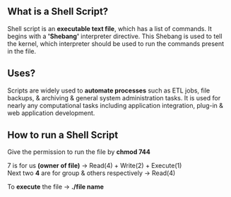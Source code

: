 ## What is a Shell Script?

Shell script is an **executable text file**, which has a list of commands. It begins with a **'Shebang'** interpreter directive. This Shebang is used to tell the kernel, which interpreter should be used to run the commands present in the file.

## Uses?

Scripts are widely used to **automate processes** such as ETL jobs, file backups, & archiving & general system administration tasks. It is used for nearly any computational tasks including application integration, plug-in & web application development.

## How to run a Shell Script

Give the permission to run the file by **chmod 744**

7 is for us **(owner of file)** -> Read(4) + Write(2) + Execute(1)  
Next two **4** are for group & others respectively -> Read(4)

To **execute** the file -> **./file name**

